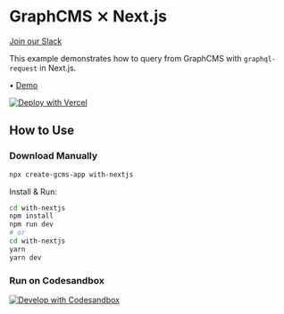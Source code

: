 # GraphCMS ⨯ Next.js

[Join our Slack](https://slack.graphcms.com)

This example demonstrates how to query from GraphCMS with `graphql-request` in Next.js.

• [Demo](https://graphcms-with-nextjs.now.sh)

[![Deploy with Vercel](https://vercel.com/button)](https://vercel.com/import/project?template=https://github.com/GraphCMS/graphcms-examples/tree/master/with-nextjs)

## How to Use

### Download Manually

```bash
npx create-gcms-app with-nextjs
```

Install & Run:

```bash
cd with-nextjs
npm install
npm run dev
# or
cd with-nextjs
yarn
yarn dev
```

### Run on Codesandbox

[![Develop with Codesandbox](https://codesandbox.io/static/img/play-codesandbox.svg)](https://codesandbox.io/s/github/GraphCMS/graphcms-examples/tree/master/with-nextjs)
